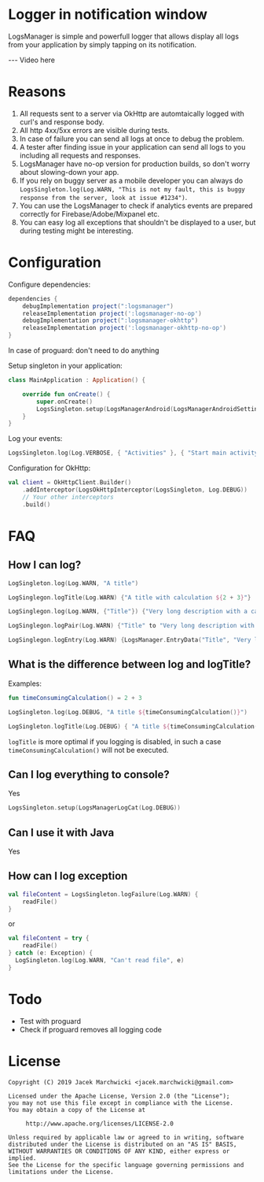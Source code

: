 # Logger in notification window

LogsManager is simple and powerfull logger that allows display all logs from your application by simply tapping on its notification.

--- Video here

# Reasons
1. All requests sent to a server via OkHttp are automtaically logged with curl's and response body.
2. All http 4xx/5xx errors are visible during tests.
3. In case of failure you can send all logs at once to debug the problem.
4. A tester after finding issue in your application can send all logs to you including all requests and responses.
5. LogsManager have no-op version for production builds, so don't worry about slowing-down your app.
6. If you rely on buggy server as a mobile developer you can always do `LogsSingleton.log(Log.WARN, "This is not my fault, this is buggy response from the server, look at issue #1234")`.
7. You can use the LogsManager to check if analytics events are prepared correctly for Firebase/Adobe/Mixpanel etc.
8. You can easy log all exceptions that shouldn't be displayed to a user, but during testing might be interesting.

# Configuration

Configure dependencies:

```groovy
dependencies {
    debugImplementation project(":logsmanager")
    releaseImplementation project(':logsmanager-no-op')
    debugImplementation project(":logsmanager-okhttp")
    releaseImplementation project(':logsmanager-okhttp-no-op')
}
```

In case of proguard: don't need to do anything

Setup singleton in your application:

```kotlin
class MainApplication : Application() {

    override fun onCreate() {
        super.onCreate()
        LogsSingleton.setup(LogsManagerAndroid(LogsManagerAndroidSettings(this, Log.VERBOSE)))
    }
}
```

Log your events:

```kotlin
LogsSingleton.log(Log.VERBOSE, { "Activities" }, { "Start main activity v1" })
```

Configuration for OkHttp:

```kotlin
val client = OkHttpClient.Builder()
    .addInterceptor(LogsOkHttpInterceptor(LogsSingleton, Log.DEBUG))
    // Your other interceptors
    .build()
```

# FAQ

## How I can log?
```kotlin
LogSingleton.log(Log.WARN, "A title")
```

```kotlin
LogSinglegon.logTitle(Log.WARN) {"A title with calculation ${2 + 3}"}
```

```kotlin
LogSinglegon.log(Log.WARN, {"Title"}) {"Very long description with a calculation ${2 + 3}"}
```

```kotlin
LogSinglegon.logPair(Log.WARN) {"Title" to "Very long description with a calculation ${2 + 3}"}
```

```kotlin
LogSinglegon.logEntry(Log.WARN) {LogsManager.EntryData("Title", "Very long description with a calculation ${2 + 3}")}
```


## What is the difference between log and logTitle?

Examples:

```kotlin
fun timeConsumingCalculation() = 2 + 3

LogSingleton.log(Log.DEBUG, "A title ${timeConsumingCalculation()}")

LogSingleton.logTitle(Log.DEBUG) { "A title ${timeConsumingCalculation()}" }
```

`logTitle` is more optimal if you logging is disabled, in such a case `timeConsumingCalculation()` will not be executed.


## Can I log everything to console?

Yes

```kotlin
LogsSingleton.setup(LogsManagerLogCat(Log.DEBUG))
```


## Can I use it with Java

Yes


## How can I log exception

```kotlin
val fileContent = LogsSingleton.logFailure(Log.WARN) {
    readFile()
}
```

or

```kotlin
val fileContent = try {
    readFile()
} catch (e: Exception) {
  LogSingleton.log(Log.WARN, "Can't read file", e)
}
```


# Todo
- Test with proguard
- Check if proguard removes all logging code

# License

```
Copyright (C) 2019 Jacek Marchwicki <jacek.marchwicki@gmail.com>

Licensed under the Apache License, Version 2.0 (the "License");
you may not use this file except in compliance with the License.
You may obtain a copy of the License at

     http://www.apache.org/licenses/LICENSE-2.0

Unless required by applicable law or agreed to in writing, software
distributed under the License is distributed on an "AS IS" BASIS,
WITHOUT WARRANTIES OR CONDITIONS OF ANY KIND, either express or implied.
See the License for the specific language governing permissions and
limitations under the License.
```